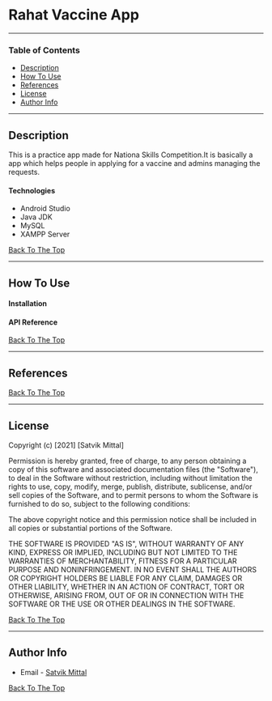 # Rahat Vaccine App
---

### Table of Contents
<!-- Sections headers will be used to reference location of destination. -->

- [Description](#description)
- [How To Use](#how-to-use)
- [References](#references)
- [License](#license)
- [Author Info](#author-info)

---

## Description

This is a practice app made for Nationa Skills Competition.It is basically a app which helps people in applying for a vaccine and admins managing the requests.

#### Technologies

- Android Studio
- Java JDK
- MySQL
- XAMPP Server

[Back To The Top](#read-me-template)

---

## How To Use

#### Installation




#### API Reference


[Back To The Top](#read-me-template)

---

## References
[Back To The Top](#read-me-template)

---

## License
Copyright (c) [2021] [Satvik Mittal]

Permission is hereby granted, free of charge, to any person obtaining a copy
of this software and associated documentation files (the "Software"), to deal
in the Software without restriction, including without limitation the rights
to use, copy, modify, merge, publish, distribute, sublicense, and/or sell
copies of the Software, and to permit persons to whom the Software is
furnished to do so, subject to the following conditions:

The above copyright notice and this permission notice shall be included in all
copies or substantial portions of the Software.

THE SOFTWARE IS PROVIDED "AS IS", WITHOUT WARRANTY OF ANY KIND, EXPRESS OR
IMPLIED, INCLUDING BUT NOT LIMITED TO THE WARRANTIES OF MERCHANTABILITY,
FITNESS FOR A PARTICULAR PURPOSE AND NONINFRINGEMENT. IN NO EVENT SHALL THE
AUTHORS OR COPYRIGHT HOLDERS BE LIABLE FOR ANY CLAIM, DAMAGES OR OTHER
LIABILITY, WHETHER IN AN ACTION OF CONTRACT, TORT OR OTHERWISE, ARISING FROM,
OUT OF OR IN CONNECTION WITH THE SOFTWARE OR THE USE OR OTHER DEALINGS IN THE
SOFTWARE.

[Back To The Top](#read-me-template)

---

## Author Info

- Email - [Satvik Mittal](satvikmittal638@gmail.com)

[Back To The Top](#read-me-template)
